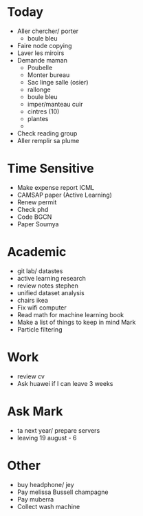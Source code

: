 # Today 

- Aller chercher/ porter
    - boule bleu
- Faire node copying
- Laver les miroirs
- Demande maman
    - Poubelle
    - Monter bureau
    - Sac linge salle (osier)
    - rallonge
    - boule bleu
    - imper/manteau cuir
    - cintres (10)
    - plantes
    - 
- Check reading group
- Aller remplir sa plume

# Time Sensitive
- Make expense report ICML
- CAMSAP paper (Active Learning)
- Renew permit
- Check phd
- Code BGCN
- Paper Soumya

# Academic
- git lab/ datastes
- active learning research
- review notes stephen
- unified dataset analysis
- chairs ikea 
- Fix wifi computer
- Read math for machine learning book
- Make a list of things to keep in mind Mark
- Particle filtering

# Work
- review cv
- Ask huawei if I can leave 3 weeks

# Ask Mark
- ta next year/ prepare servers 
- leaving 19 august - 6

# Other
- buy headphone/ jey
- Pay melissa Bussell champagne
- Pay muberra 
- Collect wash machine


